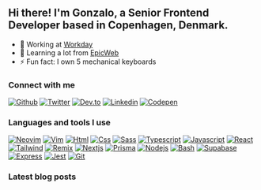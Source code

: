 ## Hi there! I'm Gonzalo, a Senior Frontend Developer based in Copenhagen, Denmark.

- 🔭 Working at [Workday](https://workday.com)
- 🌱 Learning a lot from [EpicWeb](https://epicweb.dev)
- ⚡ Fun fact: I own 5 mechanical keyboards

### Connect with me

[<img src="https://skillicons.dev/icons?i=github" alt="Github" title="Github" />](https://github.com/gonstoll)
[<img src="https://skillicons.dev/icons?i=twitter" alt="Twitter" title="Twitter" />](https://twitter.com/gonzastoll)
[<img src="https://skillicons.dev/icons?i=devto" alt="Dev.to" title="Dev.to" />](https://dev.to/gonzastoll)
[<img src="https://skillicons.dev/icons?i=linkedin" alt="Linkedin" title="Linkedin" />](https://linkedin.com/in/gonzalostoll)
[<img src="https://skillicons.dev/icons?i=codepen" alt="Codepen" title="Codepen" />](https://codepen.com/gonstoll)

### Languages and tools I use

[<img src="https://skillicons.dev/icons?i=neovim" alt="Neovim" title="Neovim" />](https://neovim.io/)
[<img src="https://skillicons.dev/icons?i=vim" alt="Vim" title="Vim" />](https://www.vim.org/)
[<img src="https://skillicons.dev/icons?i=html" alt="Html" title="Html" />](https://en.wikipedia.org/wiki/HTML5)
[<img src="https://skillicons.dev/icons?i=css" alt="Css" title="Css" />](https://en.wikipedia.org/wiki/CSS)
[<img src="https://skillicons.dev/icons?i=sass" alt="Sass" title="Sass" />](https://sass-lang.com/)
[<img src="https://skillicons.dev/icons?i=ts" alt="Typescript" title="Typescript" />](https://www.typescriptlang.org/)
[<img src="https://skillicons.dev/icons?i=js" alt="Javascript" title="Javascript" />](https://www.javascript.com/)
[<img src="https://skillicons.dev/icons?i=react" alt="React" title="React" />](https://react.dev/)
[<img src="https://skillicons.dev/icons?i=tailwind" alt="Tailwind" title="Tailwind" />](https://tailwindcss.com/)
[<img src="https://skillicons.dev/icons?i=remix" alt="Remix" title="Remix" />](https://remix.run/)
[<img src="https://skillicons.dev/icons?i=nextjs" alt="Nextjs" title="Nextjs" />](https://nextjs.org/)
[<img src="https://skillicons.dev/icons?i=prisma" alt="Prisma" title="Prisma" />](https://www.prisma.io/)
[<img src="https://skillicons.dev/icons?i=nodejs" alt="Nodejs" title="Nodejs" />](https://nodejs.org/en)
[<img src="https://skillicons.dev/icons?i=bash" alt="Bash" title="Bash" />](https://www.gnu.org/software/bash/)
[<img src="https://skillicons.dev/icons?i=supabase" alt="Supabase" title="Supabase" />](https://supabase.com/)
[<img src="https://skillicons.dev/icons?i=express" alt="Express" title="Express" />](https://expressjs.com/)
[<img src="https://skillicons.dev/icons?i=jest" alt="Jest" title="Jest" />](https://jestjs.io/)
[<img src="https://skillicons.dev/icons?i=git" alt="Git" title="Git" />](https://git-scm.com/)

### Latest blog posts

<!-- BLOG-POST-LIST:START -->
<!-- BLOG-POST-LIST:END -->
